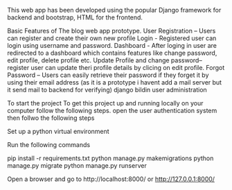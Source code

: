 This web app has been developed using the popular Django framework for backend and bootstrap, HTML  for the frontend. 

Basic Features of The blog web app prototype.
User Registration – Users can register and create their own new profile
Login - Registered user can login using username and password.
Dashboard - After loging in user are redirected to a dashboard which contains features like change password, edit profile, delete profile etc.
Update Profile  and change password– register user can update theri profile details by clicing on edit profile.
Forgot Password – Users can easily retrieve their password if they forget it by using their email address
(as it is a prototype i havent add a mail server but it send mail to backend for verifying)
django bildin user administration 


To start the project
To get this project up and running locally on your computer follow the following steps.
open the user authentication system then follwo the following steps

Set up a python virtual environment

Run the following commands

pip install -r requirements.txt
python manage.py makemigrations
python manage.py migrate
python manage.py runserver

Open a browser and go to http://localhost:8000/ or http://127.0.0.1:8000/




